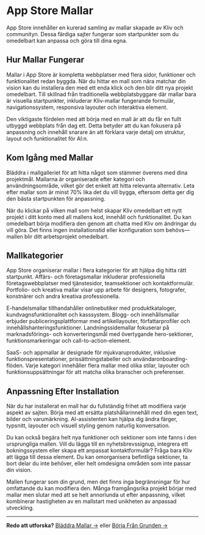# App Store Mallar

App Store innehåller en kurerad samling av mallar skapade av Kliv och communityn. Dessa färdiga sajter fungerar som startpunkter som du omedelbart kan anpassa och göra till dina egna.

## Hur Mallar Fungerar

Mallar i App Store är kompletta webbplatser med flera sidor, funktioner och funktionalitet redan byggda. När du hittar en mall som nära matchar din vision kan du installera den med ett enda klick och den blir ditt nya projekt omedelbart. Till skillnad från traditionella webbplatsbyggare där mallar bara är visuella startpunkter, inkluderar Kliv-mallar fungerande formulär, navigationssystem, responsiva layouter och interaktiva element.

Den viktigaste fördelen med att börja med en mall är att du får en fullt utbyggd webbplats från dag ett. Detta betyder att du kan fokusera på anpassning och innehåll snarare än att förklara varje detalj om struktur, layout och funktionalitet för AI:n.

## Kom Igång med Mallar

Bläddra i mallgalleriet för att hitta något som stämmer överens med dina projektmål. Mallarna är organiserade efter kategori och användningsområde, vilket gör det enkelt att hitta relevanta alternativ. Leta efter mallar som är minst 70% lika det du vill bygga, eftersom detta ger dig den bästa startpunkten för anpassning.

När du klickar på vilken mall som helst skapar Kliv omedelbart ett nytt projekt i ditt konto med all mallens kod, innehåll och funktionalitet. Du kan omedelbart börja modifiera den genom att chatta med Kliv om ändringar du vill göra. Det finns ingen installationstid eller konfiguration som behövs—mallen blir ditt arbetsprojekt omedelbart.

## Mallkategorier

App Store organiserar mallar i flera kategorier för att hjälpa dig hitta rätt startpunkt. Affärs- och företagsmallar inkluderar professionella företagswebbplatser med tjänstesidor, teamsektioner och kontaktformulär. Portfolio- och kreativa mallar visar upp arbete för designers, fotografer, konstnärer och andra kreativa professionella.

E-handelsmallar tillhandahåller onlinebutiker med produktkataloger, kundvagnsfunktionalitet och kasssystem. Blogg- och innehållsmallar erbjuder publiceringsplattformar med artikellayouter, författarprofiler och innehållshanteringsfunktioner. Landningssidemallar fokuserar på marknadsförings- och konverteringsmål med övertygande hero-sektioner, funktionsmarkeringar och call-to-action-element.

SaaS- och appmallar är designade för mjukvaruprodukter, inklusive funktionspresentationer, prissättningstabeller och användaronboarding-flöden. Varje kategori innehåller flera mallar med olika stilar, layouter och funktionsuppsättningar för att matcha olika branscher och preferenser.

## Anpassning Efter Installation

När du har installerat en mall har du fullständig frihet att modifiera varje aspekt av sajten. Börja med att ersätta platshållarinnehåll med din egen text, bilder och varumärkning. AI-assistenten kan hjälpa dig ändra färger, typsnitt, layouter och visuell styling genom naturlig konversation.

Du kan också begära helt nya funktioner och sektioner som inte fanns i den ursprungliga mallen. Vill du lägga till en nyhetsbrevssignup, integrera ett bokningssystem eller skapa ett anpassat kontaktformulär? Fråga bara Kliv att lägga till dessa element. Du kan omorganisera befintliga sektioner, ta bort delar du inte behöver, eller helt omdesigna områden som inte passar din vision.

Mallen fungerar som din grund, men det finns inga begränsningar för hur omfattande du kan modifiera den. Många framgångsrika projekt börjar med mallar men slutar med att se helt annorlunda ut efter anpassning, vilket kombinerar hastigheten av en mallstart med unikheten av anpassad utveckling.

---

**Redo att utforska?** [Bläddra Mallar →](#) eller [Börja Från Grunden →](/sv/templates/from-scratch)